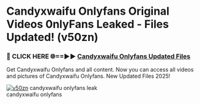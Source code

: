 # Candyxwaifu Onlyfans Original Videos 0nlyFans Leaked - Files Updated! (v50zn)

<h3>🔴 CLICK HERE 🌐==►► <a href="https://tinyurl.com/4seja8ks" rel="nofollow">Candyxwaifu Onlyfans Updated Files</a></h3>

Get Candyxwaifu Onlyfans and all content. Now you can access all videos and pictures of Candyxwaifu Onlyfans. New Updated Files 2025!

[![v50zn](https://i.imgur.com/EWjZXRe.gif)](https://tinyurl.com/4seja8ks)
candyxwaifu onlyfans leak<br>
candyxwaifu onlyfans